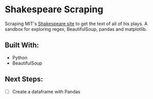 # Shakespeare Scraping
Scraping MIT's [Shakespeare site](http://shakespeare.mit.edu/) to get the text of all of his plays. A sandbox for exploring regex, BeautifulSoup, pandas and matplotlib.

## Built With:
- Python
- BeautifulSoup

## Next Steps:
- [ ] Create a dataframe with Pandas

